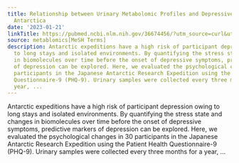 ```yaml
---
title: Relationship between Urinary Metabolomic Profiles and Depressive Episode in
  Antarctica
date: '2023-01-21'
linkTitle: https://pubmed.ncbi.nlm.nih.gov/36674456/?utm_source=curl&utm_medium=rss&utm_campaign=pubmed-2&utm_content=1Zkrxt7ktlCbHBXEV3v65xxSnkSWNsJ1A6Fq3gBniKhGfIUslK&fc=20210907212339&ff=20230124200914&v=2.17.9.post6+86293ac
source: metablomics[MeSH Terms]
description: Antarctic expeditions have a high risk of participant depression owing
  to long stays and isolated environments. By quantifying the stress state and changes
  in biomolecules over time before the onset of depressive symptoms, predictive markers
  of depression can be explored. Here, we evaluated the psychological changes in 30
  participants in the Japanese Antarctic Research Expedition using the Patient Health
  Questionnaire-9 (PHQ-9). Urinary samples were collected every three months for a
  year, ...
---
```

Antarctic expeditions have a high risk of participant depression owing to long stays and isolated environments. By quantifying the stress state and changes in biomolecules over time before the onset of depressive symptoms, predictive markers of depression can be explored. Here, we evaluated the psychological changes in 30 participants in the Japanese Antarctic Research Expedition using the Patient Health Questionnaire-9 (PHQ-9). Urinary samples were collected every three months for a year, ...